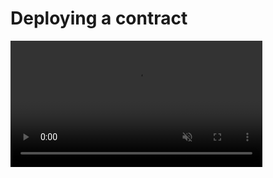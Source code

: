 # Deploying a contract

<div style={{ display: "flex", justifyContent: "center" }}>
    <video width="80%" loop controls autoPlay muted>
        <source src={require('@site/static/media/guides/deploy_contract.webm').default} type='video/webm' />
    </video>
</div>
